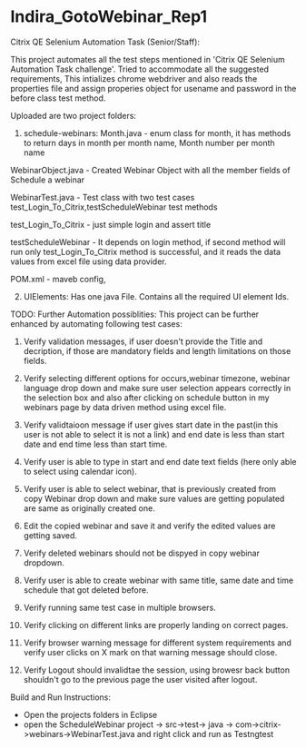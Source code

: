 # Indira_GotoWebinar_Rep1

Citrix QE Selenium Automation Task (Senior/Staff):

This project automates all the test steps mentioned in 'Citrix QE Selenium Automation Task challenge'. Tried to accommodate all the suggested requirements,
This intializes chrome webdriver and also reads the properties file and assign properies object for usename and password  in the before class test method.

Uploaded are two project folders:

1. schedule-webinars: 
Month.java - enum class for month, it has methods to return days in month per month name, Month number per month name

WebinarObject.java - Created Webinar Object with all the member fields of Schedule a webinar 

WebinarTest.java - Test class with two test cases test_Login_To_Citrix,testScheduleWebinar test methods

test_Login_To_Citrix - just simple login and assert title

testScheduleWebinar - It depends on login method, if second method will run only test_Login_To_Citrix  method is successful, 
and it reads the data values from excel file using data provider.

POM.xml - maveb config,

2. UIElements: Has one java File. Contains all the required UI element Ids.

TODO: Further Automation possiblities:
This project can be further enhanced by automating following test cases:

1. Verify validation messages, if user doesn't provide the Title and decription, if those are mandatory fields and length limitations on those fields.

2. Verify selecting different options for occurs,webinar timezone, webinar language drop down and make sure  user selection appears correctly in the selection box and also after clicking on schedule button in my webinars page by data driven method using excel file.

3. Verify validtaioon message if user gives start date in the past(in this user is not able to select it is not a link) and end date is less than start date and end time less than start time.

4. Verify user is able to type in start and end date text fields (here only able to select using  calendar icon).

5. Verify user is able to select webinar, that is previously created from copy Webinar drop down and make sure  values are getting populated are same as originally created one.

6. Edit the copied webinar and save it and verify the edited values are getting saved.

7. Verify deleted webinars should not be dispyed in copy webinar dropdown.

8. Verify user is able to create webinar with same title, same date and time schedule that got deleted before.

9. Verify running same test case in multiple browsers.

10. Verify clicking on different links are properly landing on correct pages.

11. Verify browser warning message for different system requirements and verify user clicks on X mark on that warning message should close.

12. Verify Logout should invalidtae the session, using browesr back button shouldn't go to the previous page the user visited after logout.


Build and Run Instructions:
- Open the projects folders in Eclipse
- open the ScheduleWebinar project -> src->test-> java -> com->citrix->webinars->WebinarTest.java and right click and run as Testngtest



